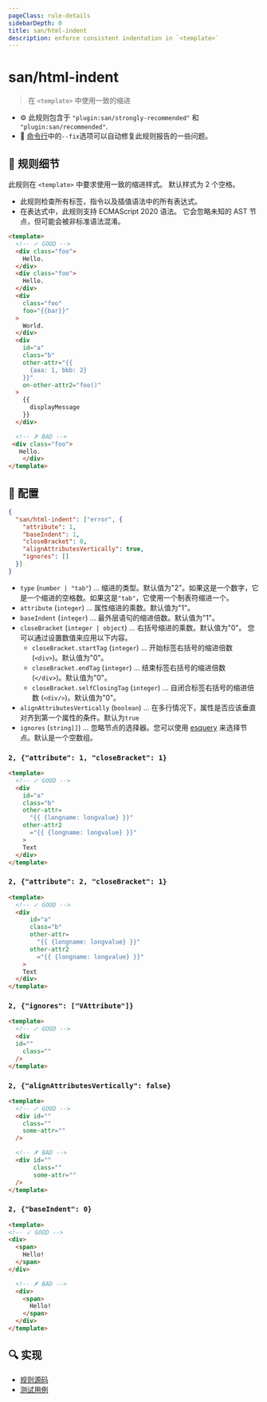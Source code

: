 ```yaml
---
pageClass: rule-details
sidebarDepth: 0
title: san/html-indent
description: enforce consistent indentation in `<template>`
---
```

# san/html-indent
> 在 `<template>` 中使用一致的缩进

- :gear: 此规则包含于 `"plugin:san/strongly-recommended"` 和 `"plugin:san/recommended"`.
- :wrench: [命令行](https://eslint.org/docs/user-guide/command-line-interface#fixing-problems)中的`--fix`选项可以自动修复此规则报告的一些问题。

## :book: 规则细节

此规则在 `<template>` 中要求使用一致的缩进样式。 默认样式为 2 个空格。

- 此规则检查所有标签，指令以及插值语法中的所有表达式。
- 在表达式中，此规则支持 ECMAScript 2020 语法。 它会忽略未知的 AST 节点，但可能会被非标准语法混淆。

<eslint-code-block fix :rules="{'san/html-indent': ['error']}">

```html
<template>
  <!-- ✓ GOOD -->
  <div class="foo">
    Hello.
  </div>
  <div class="foo">
    Hello.
  </div>
  <div 
    class="foo"
    foo="{{bar}}"
  >
    World.
  </div>
  <div
    id="a"
    class="b"
    other-attr="{{
      {aaa: 1, bbb: 2}
    }}"
    on-other-attr2="foo()"
  >
    {{
      displayMessage
    }}
  </div>

  <!-- ✗ BAD -->
 <div class="foo">
   Hello.
    </div>
</template>
```

</eslint-code-block>

## :wrench: 配置

```json
{
  "san/html-indent": ["error", {
    "attribute": 1,
    "baseIndent": 1,
    "closeBracket": 0,
    "alignAttributesVertically": true,
    "ignores": []
  }]
}
```

- `type` (`number | "tab"`) ... 缩进的类型。默认值为"2"。如果这是一个数字，它是一个缩进的空格数。如果这是`"tab"`，它使用一个制表符缩进一个。
- `attribute` (`integer`) ... 属性缩进的乘数。默认值为"1"。
- `baseIndent` (`integer`) ... 最外层语句的缩进倍数。默认值为"1"。
- `closeBracket` (`integer | object`) ... 右括号缩进的乘数。默认值为"0"。
  您可以通过设置数值来应用以下内容。
  - `closeBracket.startTag` (`integer`) ... 开始标签右括号的缩进倍数 (`<div>`)。默认值为"0"。
  - `closeBracket.endTag` (`integer`) ... 结束标签右括号的缩进倍数 (`</div>`)。默认值为"0"。
  - `closeBracket.selfClosingTag` (`integer`) ... 自闭合标签右括号的缩进倍数 (`<div/>`)。默认值为"0"。
- `alignAttributesVertically` (`boolean`) ... 在多行情况下，属性是否应该垂直对齐到第一个属性的条件。默认为`true`
- `ignores` (`string[]`) ... 忽略节点的选择器。您可以使用 [esquery](https://github.com/estools/esquery#readme) 来选择节点。默认是一个空数组。

### `2, {"attribute": 1, "closeBracket": 1}`

<eslint-code-block fix :rules="{'san/html-indent': ['error', 2, {attribute: 1, closeBracket: 1}]}">

```html
<template>
  <!-- ✓ GOOD -->
  <div
    id="a"
    class="b"
    other-attr=
      "{{ {longname: longvalue} }}"
    other-attr2
      ="{{ {longname: longvalue} }}"
    >
    Text
  </div>
</template>
```

</eslint-code-block>

### `2, {"attribute": 2, "closeBracket": 1}`

<eslint-code-block fix :rules="{'san/html-indent': ['error', 2, {attribute: 2, closeBracket: 1}]}">

```html
<template>
  <!-- ✓ GOOD -->
  <div
      id="a"
      class="b"
      other-attr=
        "{{ {longname: longvalue} }}"
      other-attr2
        ="{{ {longname: longvalue} }}"
    >
    Text
  </div>
</template>
```

</eslint-code-block>

### `2, {"ignores": ["VAttribute"]}`

<eslint-code-block fix :rules="{'san/html-indent': ['error', 2, {ignores: ['VAttribute']}]}">

```html
<template>
  <!-- ✓ GOOD -->
  <div
  id=""
    class=""
  />
</template>
```

</eslint-code-block>

### `2, {"alignAttributesVertically": false}`

<eslint-code-block fix :rules="{'san/html-indent': ['error', 2, {alignAttributesVertically: false}]}">

```html
<template>
  <!-- ✓ GOOD -->
  <div id=""
    class=""
    some-attr=""
  />

  <!-- ✗ BAD -->
  <div id=""
       class=""
       some-attr=""
  />
</template>
```

</eslint-code-block>

### `2, {"baseIndent": 0}`

<eslint-code-block fix :rules="{'san/html-indent': ['error', 2, {baseIndent: 0}]}">

```html
<template>
<!-- ✓ GOOD -->
<div>
  <span>
    Hello!
  </span>
</div>

  <!-- ✗ BAD -->
  <div>
    <span>
      Hello!
    </span>
  </div>
</template>
```

</eslint-code-block>

## :mag: 实现

- [规则源码](https://github.com/ecomfe/eslint-plugin-san/blob/main/lib/rules/html-indent.js)
- [测试用例](https://github.com/ecomfe/eslint-plugin-san/tree/main/__tests__/lib/rules/html-indent.test.js)

